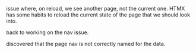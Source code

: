 issue where, on reload, we see another page, not the current one. HTMX has some habits to reload the current state of the page that we should look into.

back to working on the nav issue.

discovered that the page nav is not correctly named for the data.